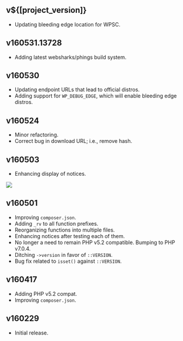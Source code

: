## v${[project_version]}

- Updating bleeding edge location for WPSC.

## v160531.13728

- Adding latest websharks/phings build system.

## v160530

- Updating endpoint URLs that lead to official distros.
- Adding support for `WP_DEBUG_EDGE`, which will enable bleeding edge distros.

## v160524

- Minor refactoring.
- Correct bug in download URL; i.e., remove hash.

## v160503

- Enhancing display of notices.

![](https://github.com/websharks/wp-sharks-core-rv/raw/000000-dev/assets/screenshot.png)

## v160501

- Improving `composer.json`.
- Adding `_rv` to all function prefixes.
- Reorganizing functions into multiple files.
- Enhancing notices after testing each of them.
- No longer a need to remain PHP v5.2 compatible. Bumping to PHP v7.0.4.
- Ditching `->version` in favor of `::VERSION`.
- Bug fix related to `isset()` against `::VERSION`.

## v160417

- Adding PHP v5.2 compat.
- Improving `composer.json`.

## v160229

- Initial release.
